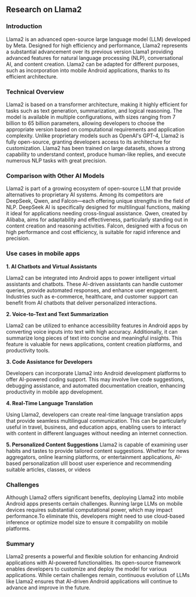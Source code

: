 ## Research on Llama2

### Introduction
Llama2 is an advanced open-source large language model (LLM) developed by Meta. Designed for high efficiency and performance, Llama2 represents a substantial advancement over its previous version Llama1 providing advanced features for natural language processing (NLP), conversational AI, and content creation. Llama2 can be adapted for different purposes, such as incorporation into mobile Android applications, thanks to its efficient architecture.

### Technical Overview
Llama2 is based on a transformer architecture, making it highly efficient for tasks such as text generation, summarization, and logical reasoning. The model is available in multiple configurations, with sizes ranging from 7 billion to 65 billion parameters, allowing developers to choose the appropriate version based on computational requirements and application complexity. Unlike proprietary models such as OpenAI's GPT-4, Llama2 is fully open-source, granting developers access to its architecture for customization. Llama2 has been trained on large datasets, shows a strong capability to understand context, produce human-like replies, and execute numerous NLP tasks with great precision.

### Comparison with Other AI Models
Llama2 is part of a growing ecosystem of open-source LLM that provide alternatives to proprietary AI systems. Among its competitors are DeepSeek, Qwen, and Falcon—each offering unique strengths in the field of NLP. DeepSeek AI is specifically designed for multilingual functions, making it ideal for applications needing cross-lingual assistance. Qwen, created by Alibaba, aims for adaptability and effectiveness, particularly standing out in content creation and reasoning activities. Falcon, designed with a focus on high performance and cost efficiency, is suitable for rapid inference and precision.

### Use cases in mobile apps


**1. AI Chatbots and Virtual Assistants**

Llama2 can be integrated into Android apps to power intelligent virtual assistants and chatbots. These AI-driven assistants can handle customer queries, provide automated responses, and enhance user engagement. Industries such as e-commerce, healthcare, and customer support can benefit from AI chatbots that deliver personalized interactions.

**2. Voice-to-Text and Text Summarization**

Llama2 can be utilized to enhance accessibility features in Android apps by converting voice inputs into text with high accuracy. Additionally, it can summarize long pieces of text into concise and meaningful insights. This feature is valuable for news applications, content creation platforms, and productivity tools.

**3. Code Assistance for Developers**

Developers can incorporate Llama2 into Android development platforms to offer AI-powered coding support. This may involve live code suggestions, debugging assistance, and automated documentation creation, enhancing productivity in mobile app development.

**4. Real-Time Language Translation**

Using Llama2, developers can create real-time language translation apps that provide seamless multilingual communication. This can be particularly useful in travel, business, and education apps, enabling users to interact with content in different languages without needing an internet connection.

**5. Personalized Content Suggestions**
Llama2 is capable of examining user habits and tastes to provide tailored content suggestions. Whether for news aggregators, online learning platforms, or entertainment applications, AI-based personalization ưill boost user experience and  recommending suitable articles, classes, or videos

### Challenges

Although Llama2 offers significant benefits, deploying Llama2 into mobile Android apps presents certain challenges. Running large LLMs on mobile devices requires substantial computational power, which may impact performance.To eliminate this, developers might need to use cloud-based inference or optimize model size to ensure it compability on mobile platforms.

### Summary
Llama2 presents a powerful and flexible solution for enhancing Android applications with AI-powered functionalities. Its open-source framework enables developers to customize and deploy the model for various applications. While certain challenges remain, continuous evolution of LLMs like Llama2 ensures that AI-driven Android applications will continue to advance and improve in the future.
